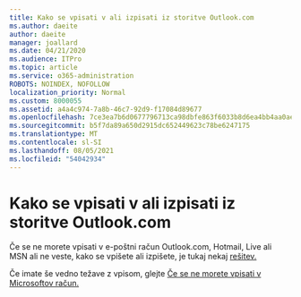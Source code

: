 ```yaml
---
title: Kako se vpisati v ali izpisati iz storitve Outlook.com
ms.author: daeite
author: daeite
manager: joallard
ms.date: 04/21/2020
ms.audience: ITPro
ms.topic: article
ms.service: o365-administration
ROBOTS: NOINDEX, NOFOLLOW
localization_priority: Normal
ms.custom: 8000055
ms.assetid: a4a4c974-7a8b-46c7-92d9-f17084d89677
ms.openlocfilehash: 7ce3ea7b6d0677796713ca98dbfe863f6033b8d6ea4bb4aa0aef6a86df7ab119
ms.sourcegitcommit: b5f7da89a650d2915dc652449623c78be6247175
ms.translationtype: MT
ms.contentlocale: sl-SI
ms.lasthandoff: 08/05/2021
ms.locfileid: "54042934"
---
```

# <a name="how-to-sign-in-to-or-out-of-outlookcom"></a>Kako se vpisati v ali izpisati iz storitve Outlook.com

Če se ne morete vpisati v e-poštni račun Outlook.com, Hotmail, Live ali MSN ali ne veste, kako se vpišete ali izpišete, je tukaj nekaj [rešitev.](https://go.microsoft.com/fwlink/p/?linkid=2005840)
  
Če imate še vedno težave z vpisom, glejte [Če se ne morete vpisati v Microsoftov račun.](https://go.microsoft.com/fwlink/p/?linkid=837479)